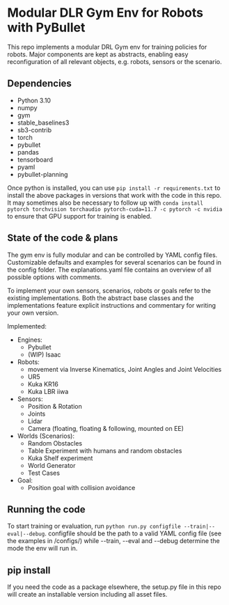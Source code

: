 # Modular DLR Gym Env for Robots with PyBullet

This repo implements a modular DRL Gym env for training policies for robots. Major components are kept as abstracts, enabling easy reconfiguration of all relevant objects, e.g. robots, sensors or the scenario.

## Dependencies

- Python 3.10
- numpy
- gym
- stable_baselines3
- sb3-contrib
- torch
- pybullet
- pandas
- tensorboard
- pyaml
- pybullet-planning

Once python is installed, you can use ```pip install -r requirements.txt``` to install the above packages in versions that work with the code in this repo.
It may sometimes also be necessary to follow up with ```conda install pytorch torchvision torchaudio pytorch-cuda=11.7 -c pytorch -c nvidia``` to ensure that GPU support for training is enabled.

## State of the code & plans

The gym env is fully modular and can be controlled by YAML config files. Customizable defaults and examples for several scenarios can be found in the config folder. The explanations.yaml file contains an overview of all possible options with comments.

To implement your own sensors, scenarios, robots or goals refer to the existing implementations. Both the abstract base classes and the implementations feature explicit instructions and commentary for writing your own version.

Implemented:
- Engines:
    - Pybullet
    - (WIP) Isaac
- Robots:
    - movement via Inverse Kinematics, Joint Angles and Joint Velocities
    - UR5
    - Kuka KR16
    - Kuka LBR iiwa
- Sensors:
    - Position & Rotation
    - Joints
    - Lidar
    - Camera (floating, floating & following, mounted on EE)
- Worlds (Scenarios):
    - Random Obstacles
    - Table Experiment with humans and random obstacles
    - Kuka Shelf experiment
    - World Generator
    - Test Cases
- Goal:
    - Position goal with collision avoidance

## Running the code

To start training or evaluation, run ```python run.py configfile --train|--eval|--debug```. configfile should be the path to a valid YAML config file (see the examples in /configs/) while --train, --eval and --debug determine the mode the env will run in.

## pip install

If you need the code as a package elsewhere, the setup.py file in this repo will create an installable version including all asset files.